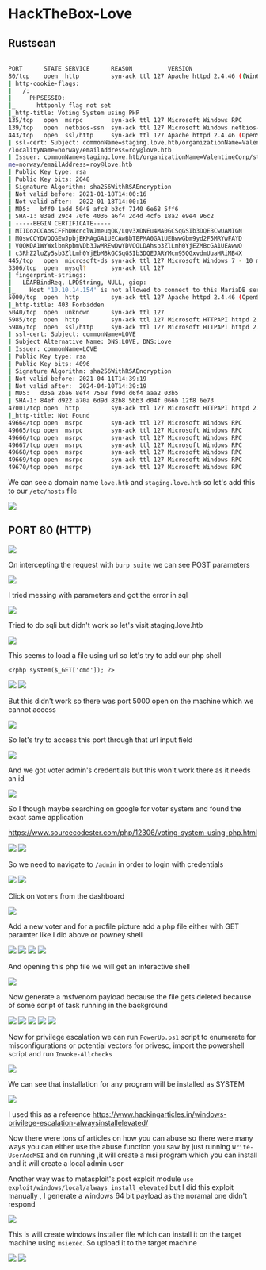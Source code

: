 # HackTheBox-Love

## Rustscan

```bash
                               
PORT      STATE SERVICE      REASON          VERSION
80/tcp    open  http         syn-ack ttl 127 Apache httpd 2.4.46 ((Win64) OpenSSL/1.1.1j PHP/7.3.27)                                                
| http-cookie-flags:                                              
|   /:                                                     
|     PHPSESSID:                                        
|_      httponly flag not set                               
|_http-title: Voting System using PHP  
135/tcp   open  msrpc        syn-ack ttl 127 Microsoft Windows RPC
139/tcp   open  netbios-ssn  syn-ack ttl 127 Microsoft Windows netbios-ssn
443/tcp   open  ssl/http     syn-ack ttl 127 Apache httpd 2.4.46 (OpenSSL/1.1.1j PHP/7.3.27)
| ssl-cert: Subject: commonName=staging.love.htb/organizationName=ValentineCorp/stateOrProvinceName=m/countryName=in/organizationalUnitName=love.htb
/localityName=norway/emailAddress=roy@love.htb
| Issuer: commonName=staging.love.htb/organizationName=ValentineCorp/stateOrProvinceName=m/countryName=in/organizationalUnitName=love.htb/localityNa
me=norway/emailAddress=roy@love.htb                                       
| Public Key type: rsa                       
| Public Key bits: 2048
| Signature Algorithm: sha256WithRSAEncryption
| Not valid before: 2021-01-18T14:00:16
| Not valid after:  2022-01-18T14:00:16
| MD5:   bff0 1add 5048 afc8 b3cf 7140 6e68 5ff6
| SHA-1: 83ed 29c4 70f6 4036 a6f4 2d4d 4cf6 18a2 e9e4 96c2
| -----BEGIN CERTIFICATE-----
| MIIDozCCAosCFFhDHcnclWJmeuqOK/LQv3XDNEu4MA0GCSqGSIb3DQEBCwUAMIGN
| MQswCQYDVQQGEwJpbjEKMAgGA1UECAwBbTEPMA0GA1UEBwwGbm9yd2F5MRYwFAYD
| VQQKDA1WYWxlbnRpbmVDb3JwMREwDwYDVQQLDAhsb3ZlLmh0YjEZMBcGA1UEAwwQ
| c3RhZ2luZy5sb3ZlLmh0YjEbMBkGCSqGSIb3DQEJARYMcm95QGxvdmUuaHRiMB4X
445/tcp   open  microsoft-ds syn-ack ttl 127 Microsoft Windows 7 - 10 microsoft-ds (workgroup: WORKGROUP)
3306/tcp  open  mysql?       syn-ack ttl 127
| fingerprint-strings: 
|   LDAPBindReq, LPDString, NULL, giop: 
|_    Host '10.10.14.154' is not allowed to connect to this MariaDB server 
5000/tcp  open  http         syn-ack ttl 127 Apache httpd 2.4.46 (OpenSSL/1.1.1j PHP/7.3.27)
|_http-title: 403 Forbidden
5040/tcp  open  unknown      syn-ack ttl 127
5985/tcp  open  http         syn-ack ttl 127 Microsoft HTTPAPI httpd 2.0 (SSDP/UPnP)
5986/tcp  open  ssl/http     syn-ack ttl 127 Microsoft HTTPAPI httpd 2.0 (SSDP/UPnP)
| ssl-cert: Subject: commonName=LOVE
| Subject Alternative Name: DNS:LOVE, DNS:Love
| Issuer: commonName=LOVE
| Public Key type: rsa
| Public Key bits: 4096
| Signature Algorithm: sha256WithRSAEncryption
| Not valid before: 2021-04-11T14:39:19
| Not valid after:  2024-04-10T14:39:19
| MD5:   d35a 2ba6 8ef4 7568 f99d d6f4 aaa2 03b5
| SHA-1: 84ef d922 a70a 6d9d 82b8 5bb3 d04f 066b 12f8 6e73
47001/tcp open  http         syn-ack ttl 127 Microsoft HTTPAPI httpd 2.0 (SSDP/UPnP)          
|_http-title: Not Found                                                   
49664/tcp open  msrpc        syn-ack ttl 127 Microsoft Windows RPC
49665/tcp open  msrpc        syn-ack ttl 127 Microsoft Windows RPC
49666/tcp open  msrpc        syn-ack ttl 127 Microsoft Windows RPC
49667/tcp open  msrpc        syn-ack ttl 127 Microsoft Windows RPC
49668/tcp open  msrpc        syn-ack ttl 127 Microsoft Windows RPC
49669/tcp open  msrpc        syn-ack ttl 127 Microsoft Windows RPC
49670/tcp open  msrpc        syn-ack ttl 127 Microsoft Windows RPC

```

We can see a domain name `love.htb` and `staging.love.htb` so let's add this to our `/etc/hosts` file

<img src="https://imgur.com/nhIRIul.png"/>

## PORT 80 (HTTP)

<img src="https://imgur.com/Y6kHc95.png"/>

On intercepting the request with `burp suite` we can see POST parameters

<img src="https://imgur.com/JLpYvlG.png"/>

I tried messing with parameters and got the error in sql 

<img src="https://imgur.com/SJM3xTz.png"/>

Tried to do sqli but didn't work so let's visit staging.love.htb

<img src="https://imgur.com/HR2YJx3.png"/>

This seems to load a file using url so let's try to add our php shell

`<?php system($_GET['cmd']); ?>`

<img src="https://imgur.com/uJIjZd3.png"/>

<img src="https://imgur.com/Al4rX8t.png"/>

But this didn't work so there was port 5000 open on the machine which we cannot access

<img src="https://imgur.com/bYoofQF.png"/>

So let's try to access this port through that url input field

<img src="https://imgur.com/rDko6kX.png"/>

And we got voter admin's credentials but this won't work there as it needs an id

<img src="https://imgur.com/eLSsZEQ.png"/>

So I though maybe searching on google for voter system and found the exact same application 

https://www.sourcecodester.com/php/12306/voting-system-using-php.html

<img src="https://imgur.com/S5zMMvh.png"/>

<img src="https://imgur.com/2NeEM9G.png"/>

So we need to navigate to `/admin` in order to login with credentials

<img src="https://imgur.com/eCFsAI7.png"/>

<img src="https://imgur.com/9sjjyfQ.png"/>

Click on `Voters` from the dashboard

<img src="https://imgur.com/rppZV6t.png"/>

Add a new voter and for a profile picture add a php file either with GET paramter like I did above or powney shell

<img src="https://imgur.com/JsNuFhE.png"/>

<img src="https://imgur.com/tGdEDt6.png"/>

<img src="https://imgur.com/GhnEscg.png"/>

<img src="https://i.imgur.com/3bY34aY.png"/>

And opening this php file we will get an interactive shell

<img src="https://imgur.com/FBWksyb.png"/>

Now generate a msfvenom payload because the file gets deleted because of some script of task running in the background 

<img src="https://imgur.com/Ek6iVms.png"/>

<img src="https://imgur.com/GfUpuuu.png"/>

<img src="https://imgur.com/birGV2H.png"/>

<img src="https://imgur.com/56mK9Dn.png"/>

<img src="https://imgur.com/XBLivlj.png"/>

Now for privilege escalation we can run `PowerUp.ps1` script to enumerate for misconfigurations or potential vectors for privesc, import the powershell script and run `Invoke-Allchecks`

<img src="https://imgur.com/Pxkc9zD.png"/>

We can see that installation for any program will be installed as SYSTEM 

<img src="https://i.imgur.com/Iw3HUzK.png"/>

I used this as a reference 
https://www.hackingarticles.in/windows-privilege-escalation-alwaysinstallelevated/

Now there were tons of articles on how you can abuse so there were many ways you can either use the abuse function you saw by just running `Write-UserAddMSI` and on running ,it will create a msi program which you can install and it will create a local admin user 

Another way was to metasploit's post exploit module `use exploit/windows/local/always_install_elevated` but I did this exploit manually , I generate a windows 64 bit payload as the noramal one didn't respond

<img src="https://imgur.com/5N0nyrb.png"/>

This is will create windows installer file which can install it on the target machine using `msiexec`. So upload it to the target machine

<img src="https://imgur.com/8auU2hb.png"/>

<img src="https://i.imgur.com/yKLTIp1.png"/>